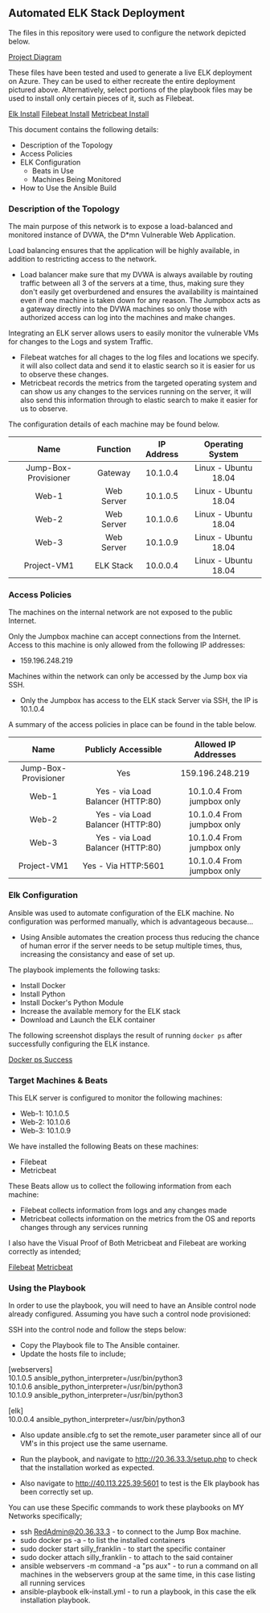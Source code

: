 ## Automated ELK Stack Deployment

The files in this repository were used to configure the network depicted below.

[Project Diagram](Images/Project-Diagram.drawio.png)

These files have been tested and used to generate a live ELK deployment on Azure. They can be used to either recreate the entire deployment pictured above. Alternatively, select portions of the playbook files may be used to install only certain pieces of it, such as Filebeat.

 [Elk Install](Playbooks/install-elk.yml)
 [Filebeat Install](Playbooks/filebeat-playbook.yml)
 [Metricbeat Install](Playbooks/metricbeat-playbook.yml)

This document contains the following details:
- Description of the Topology
- Access Policies
- ELK Configuration
  - Beats in Use
  - Machines Being Monitored
- How to Use the Ansible Build


### Description of the Topology

The main purpose of this network is to expose a load-balanced and monitored instance of DVWA, the D*mn Vulnerable Web Application.

Load balancing ensures that the application will be highly available, in addition to restricting access to the network.
- Load balancer make sure that my DVWA is always available by routing traffic between all 3 of the servers at a time, thus, making sure they don't easily get overburdened and ensures the availability is maintained even if one machine is taken down for any reason. The Jumpbox acts as a gateway directly into the DVWA machines so only those with authorized access can log into the machines and make changes.

Integrating an ELK server allows users to easily monitor the vulnerable VMs for changes to the Logs and system Traffic.
- Filebeat watches for all chages to the log files and locations we specify. it will also collect data and send it to elastic search so it is easier for us to observe these changes.
- Metricbeat records the metrics from the targeted operating system and can show us any changes to the services running on the server, it will also send this information through to elastic search to make it easier for us to observe.

The configuration details of each machine may be found below.

|         Name         	|  Function  	| IP Address 	|   Operating System   	|
|:--------------------:	|:----------:	|:----------:	|:--------------------:	|
| Jump-Box-Provisioner 	|   Gateway  	|  10.1.0.4  	| Linux - Ubuntu 18.04 	|
| Web-1                	| Web Server 	|  10.1.0.5  	| Linux - Ubuntu 18.04 	|
| Web-2                	| Web Server 	|  10.1.0.6  	| Linux - Ubuntu 18.04 	|
| Web-3                	| Web Server 	|  10.1.0.9  	| Linux - Ubuntu 18.04 	|
| Project-VM1          	|  ELK Stack 	|  10.0.0.4  	| Linux - Ubuntu 18.04 	|

### Access Policies

The machines on the internal network are not exposed to the public Internet. 

Only the Jumpbox machine can accept connections from the Internet. Access to this machine is only allowed from the following IP addresses:
- 159.196.248.219

Machines within the network can only be accessed by the Jump box via SSH.
- Only the Jumpbox has access to the ELK stack Server via SSH, the IP is 10.1.0.4

A summary of the access policies in place can be found in the table below.

|         Name         	|        Publicly Accessible        	|    Allowed IP Addresses    	|
|:--------------------:	|:---------------------------------:	|:--------------------------:	|
| Jump-Box-Provisioner 	|                Yes                	|       159.196.248.219      	|
| Web-1                	| Yes - via Load Balancer (HTTP:80) 	| 10.1.0.4 From jumpbox only 	|
| Web-2                	| Yes - via Load Balancer (HTTP:80) 	| 10.1.0.4 From jumpbox only 	|
| Web-3                	| Yes - via Load Balancer (HTTP:80) 	| 10.1.0.4 From jumpbox only 	|
| Project-VM1          	|        Yes - Via HTTP:5601        	| 10.1.0.4 From jumpbox only 	|

### Elk Configuration

Ansible was used to automate configuration of the ELK machine. No configuration was performed manually, which is advantageous because...
- Using Ansible automates the creation process thus reducing the chance of human error if the server needs to be setup multiple times, thus, increasing the consistancy and ease of set up.

The playbook implements the following tasks:
- Install Docker
- Install Python
- Install Docker's Python Module
- Increase the available memory for the ELK stack
- Download and Launch the ELK container

The following screenshot displays the result of running `docker ps` after successfully configuring the ELK instance.

[Docker ps Success](Images/elk-docker.png)

### Target Machines & Beats
This ELK server is configured to monitor the following machines:
- Web-1: 10.1.0.5
- Web-2: 10.1.0.6
- Web-3: 10.1.0.9

We have installed the following Beats on these machines:
- Filebeat
- Metricbeat

These Beats allow us to collect the following information from each machine:
- Filebeat collects information from logs and any changes made
- Metricbeat collects information on the metrics from the OS and reports changes through any services running

I also have the Visual Proof of Both Metricbeat and Filebeat are working correctly as intended;

[Filebeat](Images/filebeat-success.png)
[Metricbeat](Images/metricbeat-success.png)

### Using the Playbook
In order to use the playbook, you will need to have an Ansible control node already configured. Assuming you have such a control node provisioned: 

SSH into the control node and follow the steps below:
- Copy the Playbook file to The Ansible container.
- Update the hosts file to include;

[webservers]  
10.1.0.5 ansible_python_interpreter=/usr/bin/python3  
10.1.0.6 ansible_python_interpreter=/usr/bin/python3   
10.1.0.9 ansible_python_interpreter=/usr/bin/python3  

[elk]  
10.0.0.4 ansible_python_interpreter=/usr/bin/python3  

- Also update ansible.cfg to set the remote_user parameter since all of our VM's in this project use the same username.

- Run the playbook, and navigate to  http://20.36.33.3/setup.php to check that the installation worked as expected.
- Also navigate to http://40.113.225.39:5601 to test is the Elk playbook has been correctly set up.

You can use these Specific commands to work these playbooks on MY Networks specifically;


  - ssh RedAdmin@20.36.33.3 - to connect to the Jump Box machine.
  - sudo docker ps -a - to list the installed containers
  - sudo docker start silly_franklin - to start the specific container
  - sudo docker attach silly_franklin - to attach to the said container
  - ansible webservers -m command -a "ps aux" - to run a command on all machines in the webservers group at the same time, in this case listing all running services
  - ansible-playbook elk-install.yml - to run a playbook, in this case the elk installation playbook.